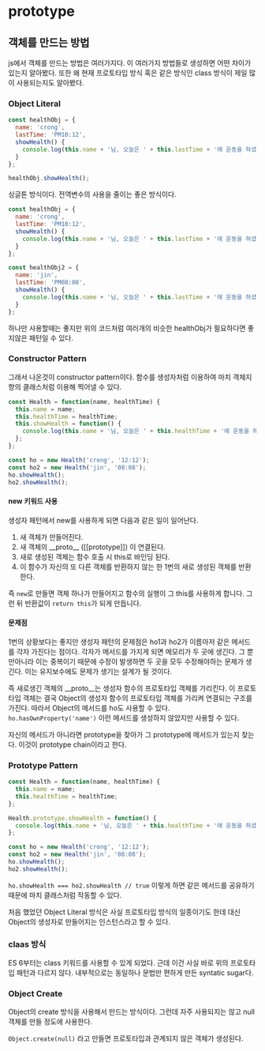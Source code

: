 # prototype

## 객체를 만드는 방법

js에서 객체를 만드는 방법은 여러가지다. 이 여러가지 방법들로 생성하면 어떤 차이가 있는지 알아봤다. 또한 왜 현재 프로토타입 방식 혹은 같은 방식인 class 방식이 제일 많이 사용되는지도 알아봤다.

### Object Literal

```js
const healthObj = {
  name: 'crong',
  lastTime: 'PM10:12',
  showHealth() {
    console.log(this.name + '님, 오늘은 ' + this.lastTime + '에 운동을 하셨네요');
  }
};

healthObj.showHealth();
```

싱글톤 방식이다. 전역변수의 사용을 줄이는 좋은 방식이다.

```js
const healthObj = {
  name: 'crong',
  lastTime: 'PM10:12',
  showHealth() {
    console.log(this.name + '님, 오늘은 ' + this.lastTime + '에 운동을 하셨네요');
  }
};

const healthObj2 = {
  name: 'jin',
  lastTime: 'PM08:08',
  showHealth() {
    console.log(this.name + '님, 오늘은 ' + this.lastTime + '에 운동을 하셨네요');
  }
};
```

하나만 사용할때는 좋지만 위의 코드처럼 여러개의 비슷한 healthObj가 필요하다면 좋지않은 패턴일 수 있다.

### Constructor Pattern

그래서 나온것이 constructor pattern이다. 함수를 생성자처럼 이용하여 마치 객체지향의 클래스처럼 이용해 찍어낼 수 있다.

```js
const Health = function(name, healthTime) {
  this.name = name;
  this.healthTime = healthTime;
  this.showHealth = function() {
    console.log(this.name + '님, 오늘은 ' + this.healthTime + '에 운동을 하셨네요');
  };
};

const ho = new Health('crong', '12:12');
const ho2 = new Health('jin', '08:08');
ho.showHealth();
ho2.showHealth();
```

#### new 키워드 사용

생성자 패턴에서 new를 사용하게 되면 다음과 같은 일이 일어난다.

1. 새 객체가 만들어진다.
2. 새 객체의 \_\_proto\_\_ (\[\[prototype\]\]) 이 연결된다.
3. 새로 생성된 객체는 함수 호출 시 this로 바인딩 된다.
4. 이 함수가 자신의 또 다른 객체를 반환하지 않는 한 1번의 새로 생성된 객체를 반환한다.

즉 `new`로 만들면 객체 하나가 만들어지고 함수의 실행이 그 this를 사용하게 합니다. 그런 뒤 반환값이 `return this`가 되게 만듭니다.

#### 문제점

1번의 상황보다는 좋지만 생성자 패턴의 문제점은 ho1과 ho2가 이름마저 같은 메서드를 각자 가진다는 점이다. 각자가 메서드를 가지게 되면 메모리가 두 곳에 생긴다. 그 뿐만아니라 이는 중복이기 때문에 수정이 발생하면 두 곳을 모두 수정해야하는 문제가 생긴다. 이는 유지보수에도 문제가 생기는 설계가 될 것이다.

즉 새로생긴 객체의 \_\_proto\_\_는 생성자 함수의 프로토타입 객체를 가리킨다. 이 프로토타입 객체는 결국 Object의 생성자 함수의 프로토타입 객체를 가리켜 연결되는 구조를 가진다. 따라서 Object의 메서드를 ho도 사용할 수 있다. `ho.hasOwnProperty('name')` 이런 메서드를 생성하지 않았지만 사용할 수 있다.

자신의 메서드가 아니라면 prototype을 찾아가 그 prototype에 메서드가 있는지 찾는다. 이것이 prototype chain이라고 한다.

### Prototype Pattern

```js
const Health = function(name, healthTime) {
  this.name = name;
  this.healthTime = healthTime;
};

Health.prototype.showHealth = function() {
  console.log(this.name + '님, 오늘은 ' + this.healthTime + '에 운동을 하셨네요');
};

const ho = new Health('crong', '12:12');
const ho2 = new Health('jin', '08:08');
ho.showHealth();
ho2.showHealth();
```

`ho.showHealth === ho2.showHealth // true` 이렇게 하면 같은 메서드를 공유하기 때문에 마치 클래스처럼 작동할 수 있다.

처음 했었던 Object Literal 방식은 사실 프로토타입 방식의 일종이기도 한데 대신 Object의 생성자로 만들어지는 인스턴스라고 할 수 있다.

### claas 방식

ES 6부터는 class 키워드를 사용할 수 있게 되었다. 근데 이건 사실 바로 위의 프로토타입 패턴과 다르지 않다. 내부적으로는 동일하나 문법만 편하게 만든 syntatic sugar다.

### Object Create

Object의 create 방식을 사용해서 만드는 방식이다. 그런데 자주 사용되지는 않고 null 객체를 만들 정도에 사용한다.

`Object.create(null)` 라고 만들면 프로토타입과 관계되지 않은 객체가 생성된다.
